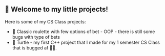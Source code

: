 ## 👋 Welcome to my little projects!
  Here is some of my CS Class projects:
  * :game_die: Classic roulette with few options of bet - OOP - there is still some bugs with type of bets
  * :turtle: Turtle - my first C++ project that I made for my 1 semester CS Class that is bugged af 🐛🔨. 

  
